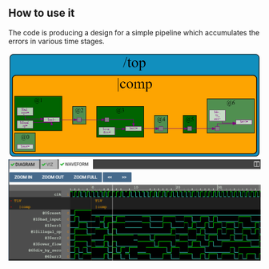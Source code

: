 ## How to use it
The code is producing a design for a simple pipeline which accumulates the errors in various time stages. 

![alt text](https://github.com/RISCV-MYTH-WORKSHOP/riscv_myth_workshop_dec20-razvanionescu-77/blob/master/4_Pipeline/Pipeline_Diagram.PNG "Diagram")
![alt text](https://github.com/RISCV-MYTH-WORKSHOP/riscv_myth_workshop_dec20-razvanionescu-77/blob/master/4_Pipeline/Pipeline_Waveform.PNG "Waveform")
